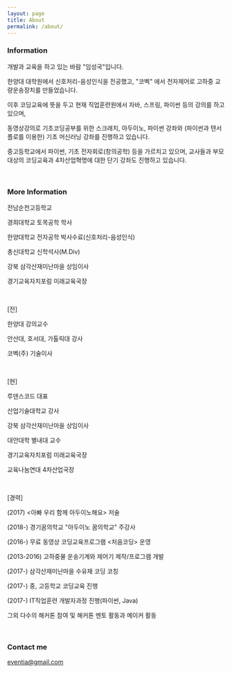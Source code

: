 ```yaml
---
layout: page
title: About
permalink: /about/
---
```


### Information

개발과 교육을 하고 있는 바람 "임성국"입니다.

한양대 대학원에서 신호처리-음성인식을 전공했고, "코벡" 에서 전자제어로 고하중 교량운송장치를 만들었습니다.

이후 코딩교육에 뜻을 두고 현재 직업훈련원에서 자바, 스프링, 파이썬 등의 강의를 하고 있으며, 

동영상강의로 기초코딩공부를 위한 스크래치, 아두이노, 파이썬 강좌와 (파이썬과 텐서플로를 이용한) 기초 머신러닝 강좌를 진행하고 있습니다.

중고등학교에서 파이썬, 기초 전자회로(창의공학) 등을 가르치고 있으며, 교사들과 부모 대상의 코딩교육과 4차산업혁명에 대한 단기 강좌도 진행하고 있습니다.

<br/>

### More Information

전남순천고등학교 

경희대학교 토목공학 학사

한양대학교 전자공학 박사수료(신호처리-음성인식)

총신대학교 신학석사(M.Div)

강북 삼각산재미난마을 상임이사

경기교육자치포럼 미래교육국장

<br/>

[전]

한양대 강의교수

안산대, 호서대, 가톨릭대 강사

코벡(주) 기술이사

<br/>

[현] 

루덴스코드 대표

산업기술대학교 강사

강북 삼각산재미난마을 상임이사

대안대학 별내대 교수

경기교육자치포럼 미래교육국장

교육나눔연대 4차산업국장

<br/>

[경력]

(2017) <아빠 우리 함께 아두이노해요> 저술

(2018-) 경기꿈의학교 "아두이노 꿈의학교" 주강사

(2016-) 무료 동영상 코딩교육프로그램 <처음코딩> 운영

(2013-2016) 고하중물 운송기계와 제어기 제작/프로그램 개발

(2017-) 삼각산재미난마을 수유재 코딩 코칭

(2017-) 중, 고등학교 코딩교육 진행

(2017-) IT직업훈련 개발자과정 진행(파이썬, Java)

그외 다수의 해커톤 참여 및 해커톤 멘토 활동과 메이커 활동


<br/>

### Contact me

[eventia@gmail.com](mailto:eventia@gmail.com)
